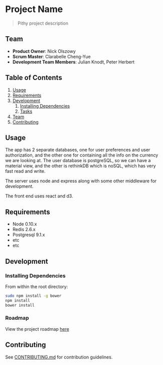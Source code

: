 # Project Name

> Pithy project description

## Team

  - __Product Owner__: Nick Olszowy
  - __Scrum Master__: Clarabelle Cheng-Yue
  - __Development Team Members__: Julian Knodt, Peter Herbert

## Table of Contents

1. [Usage](#Usage)
1. [Requirements](#requirements)
1. [Development](#development)
    1. [Installing Dependencies](#installing-dependencies)
    1. [Tasks](#tasks)
1. [Team](#team)
1. [Contributing](#contributing)

## Usage

The app has 2 separate databases, one for user preferences and user authorization, and the other one for containing all the info on the currency we
are looking at. The user database is postgreSQL, so we can have a material view, and the other is rethinkDB which is noSQL, which has very fast read and write.

The server uses node and express along with some other middleware for development.

The front end uses react and d3.


## Requirements

- Node 0.10.x
- Redis 2.6.x
- Postgresql 9.1.x
- etc
- etc

## Development

### Installing Dependencies

From within the root directory:

```sh
sudo npm install -g bower
npm install
bower install
```

### Roadmap

View the project roadmap [here](LINK_TO_PROJECT_ISSUES)


## Contributing

See [CONTRIBUTING.md](CONTRIBUTING.md) for contribution guidelines.
